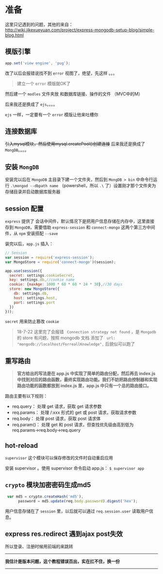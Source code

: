 # 准备
这里只记遇到的问题，其他的来自：
http://wiki.jikexueyuan.com/project/express-mongodb-setup-blog/simple-blog.html


## 模版引擎
```javascript
app.set('view engine', 'pug');
```
改了以后会报错说找不到 `error` 视图了，绝望，先这样 。。。
> 建立一个 `error` 模版就OK了


然后建一个 `modles` 文件夹放 和数据库链接、操作的文件 （MVC中的M）


后来我还是换成了 `ejs`。。。。

`ejs` 一样，一定要有一个 `error` 模版让他来吐槽你


## 连接数据库
~~引入mysql模块，然后使用mysql.createPool()创建连接~~
后来我还是换成了 `MongDB`。。。。

## 安装 `MongDB`
安装完以后在 `MongoDB` 主目录下建一个文件夹，然后到 `MongDB > bin` 中命令行运行 `.\mongod --dbpath name` （powershell，所以 `.\` 了）设置刚才那个文件夹为存储目录并启动数据库服务器


## session 配置
`express` 提供了 会话中间件，默认情况下是把用户信息存储在内存中，这里直接存到 `MongoDB`，需要借助 `express-session` 和 `connect-mongo` 这两个第三方中间件，从 `npm` 安装搭配 `--save`

装完以后，`app.js` 插入：
```javascript
// Session
var session = require('express-session');
var MongoStore = require('connect-mongo')(session);

app.use(session({
  secret: settings.cookieSecret,
  key: settings.db,//cookie name
  cookie: {maxAge: 1000 * 60 * 60 * 24 * 30},//30 days
  store: new MongoStore({
    db: settings.db,
    host: settings.host,
    port: settings.port
  })
}));
```
`secret` 用来防止篡改 `cookie`

> 18-7-22 这里完了会报错 ` Connection strategy not found` ，是 `Mongodb` 的 store 有问题，按照 mongodb 文档 添加了 ` url: "mongodb://localhost/ForreallKnowledge",`  后貌似可以跑了


## 重写路由

> **官方给出的写法是在 app.js 中实现了简单的路由分配，然后再去 index.js 中找到对应的路由函数，最终实现路由功能。我们不妨把路由控制器和实现路由功能的函数都放到 index.js 里，app.js 中只有一个总的路由接口。**


路由主要有以下规则：
- req.query： 处理 get 请求，获取 get 请求参数
- req.params： 处理 /:xxx 形式的 get 或 post 请求，获取请求参数
- req.body： 处理 post 请求，获取 post 请求体
- req.param()： 处理 get 和 post 请求，但查找优先级由高到低为 req.params→req.body→req.query


## hot-reload
`supervisor` 这个模块可以保存修改的文件时自动重启应用

安装 supervisor 。使用 supervisor 命令启动 app.js： 
`$ supervisor app`



## `crypto` 模块加密密码生成md5

```javascript
 var md5 = crypto.createHash('md5'),
      password = md5.update(req.body.password).digest('hex');
```


用户信息存储在了 `session` 里，以后就可以通过 `req.session.user` 读取用户信息。


## express res.redirect 遇到ajax post失效

所以登录、注册时候用前端的来跳转



----

**我估计是版本问题，这个教程错误百出，实在扛不住，换一份**

----


